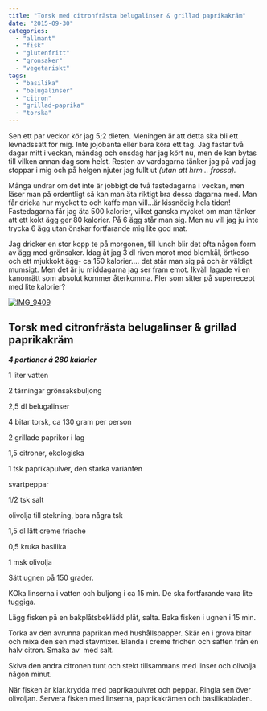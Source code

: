 ```yaml
---
title: "Torsk med citronfrästa belugalinser & grillad paprikakräm"
date: "2015-09-30"
categories: 
  - "allmant"
  - "fisk"
  - "glutenfritt"
  - "gronsaker"
  - "vegetariskt"
tags: 
  - "basilika"
  - "belugalinser"
  - "citron"
  - "grillad-paprika"
  - "torska"
---
```


Sen ett par veckor kör jag 5;2 dieten. Meningen är att detta ska bli ett levnadssätt för mig. Inte jojobanta eller bara köra ett tag. Jag fastar två dagar mitt i veckan, måndag och onsdag har jag kört nu, men de kan bytas till vilken annan dag som helst. Resten av vardagarna tänker jag på vad jag stoppar i mig och på helgen njuter jag fullt ut _(utan att hrm... frossa)._

Många undrar om det inte är jobbigt de två fastedagarna i veckan, men läser man på ordentligt så kan man äta riktigt bra dessa dagarna med. Man får dricka hur mycket te och kaffe man vill...är kissnödig hela tiden! Fastedagarna får jag äta 500 kalorier, vilket ganska mycket om man tänker att ett kokt ägg ger 80 kalorier. På 6 ägg står man sig. Men nu vill jag ju inte trycka 6 ägg utan önskar fortfarande mig lite god mat.

Jag dricker en stor kopp te på morgonen, till lunch blir det ofta någon form av ägg med grönsaker. Idag åt jag 3 dl riven morot med blomkål, örtkeso och ett mjukkokt ägg- ca 150 kalorier.... det står man sig på och är väldigt mumsigt. Men det är ju middagarna jag ser fram emot. Ikväll lagade vi en kanonrätt som absolut kommer återkomma. Fler som sitter på superrecept med lite kalorier?

[![IMG_9409](images/IMG_9409-e1443647873591-1020x1360.jpg)](http://import.local/wp-content/uploads/2015/09/IMG_9409.jpg)

## Torsk med citronfrästa belugalinser & grillad paprikakräm

_**4 portioner á 280 kalorier**_

1 liter vatten

2 tärningar grönsaksbuljong

2,5 dl belugalinser

4 bitar torsk, ca 130 gram per person

2 grillade paprikor i lag

1,5 citroner, ekologiska

1 tsk paprikapulver, den starka varianten

svartpeppar

1/2 tsk salt

olivolja till stekning, bara några tsk

1,5 dl lätt creme friache

0,5 kruka basilika

1 msk olivolja

Sätt ugnen på 150 grader.

KOka linserna i vatten och buljong i ca 15 min. De ska fortfarande vara lite tuggiga.

Lägg fisken på en bakplåtsbeklädd plåt, salta. Baka fisken i ugnen i 15 min.

Torka av den avrunna paprikan med hushållspapper. Skär en i grova bitar och mixa den sen med stavmixer. Blanda i creme frichen och saften från en halv citron. Smaka av  med salt.

Skiva den andra citronen tunt och stekt tillsammans med linser och olivolja någon minut.

När fisken är klar.krydda med paprikapulvret och peppar. Ringla sen över olivoljan. Servera fisken med linserna, paprikakrämen och basilikabladen.

